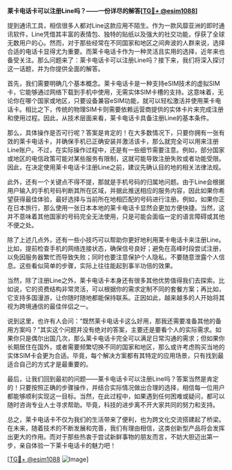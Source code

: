 **莱卡电话卡可以注册Line吗？——一份详尽的解答[[TG💪+ @esim1088](https://t.me/s/esim1088)]**

提到通讯工具，相信很多人都对Line这款应用不陌生。作为一款风靡亚洲的即时通讯软件，Line凭借其丰富的表情包、独特的贴纸以及强大的社交功能，俘获了全球无数用户的心。然而，对于那些经常在不同国家和地区之间奔波的人群来说，选择合适的电话卡显得尤为重要。而莱卡电话卡作为一种灵活且实用的选择，近年来也备受关注。那么问题来了：莱卡电话卡可以注册Line吗？接下来，我们将深入探讨这一话题，并为你提供全面的解答。

首先，我们需要明确几个基本概念。莱卡电话卡是一种支持eSIM技术的虚拟SIM卡，它能够通过网络下载到手机中使用，无需实体SIM卡槽的支持。这意味着，无论你在哪个国家或地区，只要设备兼容eSIM功能，就可以轻松激活并使用莱卡电话卡。相比之下，传统的物理SIM卡则需要依赖运营商提供的实体卡片来完成注册和使用过程。因此，从技术层面来看，莱卡电话卡具备注册Line的基本条件。

那么，具体操作是否可行呢？答案是肯定的！在大多数情况下，只要你拥有一张有效的莱卡电话卡，并确保手机已正确安装并激活该卡，那么就完全可以用来注册Line账户。不过，在实际操作过程中，还是有一些细节需要注意。例如，部分国家或地区的电信政策可能对某些服务有限制，这就可能导致注册失败或者功能受限。因此，在决定使用莱卡电话卡注册Line之前，建议先确认目的地的相关法律法规。

此外，还有一个关键点不得不提，那就是手机号码的归属地问题。由于Line会根据用户输入的手机号码判断其所在区域，并据此推送相应的服务内容，因此如果你希望获得最佳体验，最好选择与当前所在地相匹配的号码进行注册。例如，如果你正在日本旅行，那么使用一张日本本地的莱卡电话卡显然会更加方便快捷。当然，这并不意味着其他国家的号码完全无法使用，只是可能会面临一定的语言障碍或其他不便之处。

除了上述几点外，还有一些小技巧可以帮助你更好地利用莱卡电话卡来注册Line。比如，提前检查手机的网络连接状态，确保信号良好；避免在高峰时段尝试注册，以免因服务器繁忙而导致失败；同时也要注意保护个人隐私，不要随意泄露个人信息。这些看似简单的步骤，实际上往往能起到事半功倍的效果。

当然，除了注册Line之外，莱卡电话卡本身还有很多其他优势值得我们去探索。比如说，它的资费结构非常灵活，可以根据你的需求定制不同的套餐方案；再比如，它支持多国漫游，让你随时随地都能保持联系。正因如此，越来越多的人开始将其视为跨境通信的最佳伴侣之一。

说到这里，也许有人会问：“既然莱卡电话卡这么好用，那我还需要准备其他的备用方案吗？”其实这个问题并没有绝对的答案，主要还是要看个人的实际需求。如果你只是偶尔出国几次，那么莱卡电话卡完全可以满足日常沟通的需求；但如果你长期居住在国外，或者需要频繁切换不同的国家和地区，那么或许考虑购买当地的实体SIM卡会更为合适。毕竟，每个解决方案都有其特定的应用场景，只有找到最适合自己的方式才是最重要的。

最后，让我们回到最初的问题——莱卡电话卡可以注册Line吗？答案当然是肯定的！只要按照正确的步骤操作，并结合实际情况做出合理的选择，相信每一位用户都能够顺利实现这一目标。当然，在此过程中，如果遇到任何困难或疑问，都可以随时咨询专业人士寻求帮助。毕竟，科技的进步离不开大家共同的努力和支持。

总之，莱卡电话卡不仅为我们的生活带来了便利，也为跨文化交流搭建起了桥梁。在未来，随着技术的不断发展和完善，我们有理由相信，这类创新型产品将会发挥出更大的作用。而对于那些热衷于尝试新鲜事物的朋友而言，不妨大胆迈出第一步，亲自体验一下莱卡电话卡的魅力吧！

[[TG💪+ @esim1088](https://t.me/s/esim1088) ![Image](https://i.postimg.cc/4NQfJmqS/Snipaste-2025-05-13-00-14-12.png)]